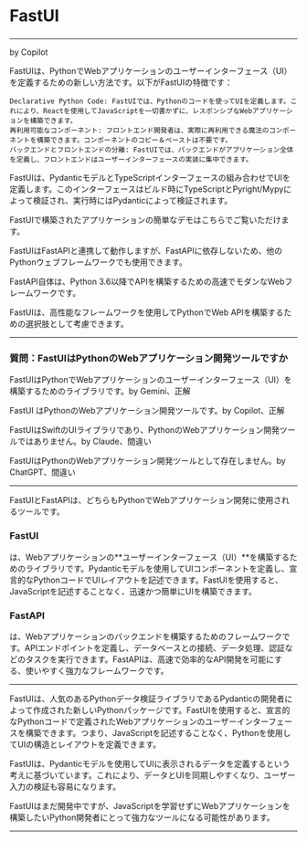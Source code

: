 ###
# FastUI
### 

---
by Copilot

FastUIは、PythonでWebアプリケーションのユーザーインターフェース（UI）を定義するための新しい方法です。以下がFastUIの特徴です：

```
Declarative Python Code: FastUIでは、Pythonのコードを使ってUIを定義します。これにより、Reactを使用してJavaScriptを一切書かずに、レスポンシブなWebアプリケーションを構築できます。
再利用可能なコンポーネント: フロントエンド開発者は、実際に再利用できる魔法のコンポーネントを構築できます。コンポーネントのコピー＆ペーストは不要です。
バックエンドとフロントエンドの分離: FastUIでは、バックエンドがアプリケーション全体を定義し、フロントエンドはユーザーインターフェースの実装に集中できます。
```

FastUIは、PydanticモデルとTypeScriptインターフェースの組み合わせでUIを定義します。このインターフェースはビルド時にTypeScriptとPyright/Mypyによって検証され、実行時にはPydanticによって検証されます。

FastUIで構築されたアプリケーションの簡単なデモはこちらでご覧いただけます。

FastUIはFastAPIと連携して動作しますが、FastAPIに依存しないため、他のPythonウェブフレームワークでも使用できます。

FastAPI自体は、Python 3.6以降でAPIを構築するための高速でモダンなWebフレームワークです。

FastUIは、高性能なフレームワークを使用してPythonでWeb APIを構築するための選択肢として考慮できます。


---

### 質問：FastUIはPythonのWebアプリケーション開発ツールですか

FastUIはPythonでWebアプリケーションのユーザーインターフェース（UI）を構築するためのライブラリです。by Gemini、正解

FastUI はPythonのWebアプリケーション開発ツールです。by Copilot、正解

FastUIはSwiftのUIライブラリであり、PythonのWebアプリケーション開発ツールではありません。by Claude、間違い

FastUIはPythonのWebアプリケーション開発ツールとして存在しません。by ChatGPT、間違い

---

FastUIとFastAPIは、どちらもPythonでWebアプリケーション開発に使用されるツールです。

### FastUI 
は、Webアプリケーションの**ユーザーインターフェース（UI）**を構築するためのライブラリです。Pydanticモデルを使用してUIコンポーネントを定義し、宣言的なPythonコードでUIレイアウトを記述できます。FastUIを使用すると、JavaScriptを記述することなく、迅速かつ簡単にUIを構築できます。

### FastAPI 
は、Webアプリケーションのバックエンドを構築するためのフレームワークです。APIエンドポイントを定義し、データベースとの接続、データ処理、認証などのタスクを実行できます。FastAPIは、高速で効率的なAPI開発を可能にする、使いやすく強力なフレームワークです。


---

FastUIは、人気のあるPythonデータ検証ライブラリであるPydanticの開発者によって作成された新しいPythonパッケージです。FastUIを使用すると、宣言的なPythonコードで定義されたWebアプリケーションのユーザーインターフェースを構築できます。つまり、JavaScriptを記述することなく、Pythonを使用してUIの構造とレイアウトを定義できます。

FastUIは、Pydanticモデルを使用してUIに表示されるデータを定義するという考えに基づいています。これにより、データとUIを同期しやすくなり、ユーザー入力の検証も容易になります。

FastUIはまだ開発中ですが、JavaScriptを学習せずにWebアプリケーションを構築したいPython開発者にとって強力なツールになる可能性があります。

---
